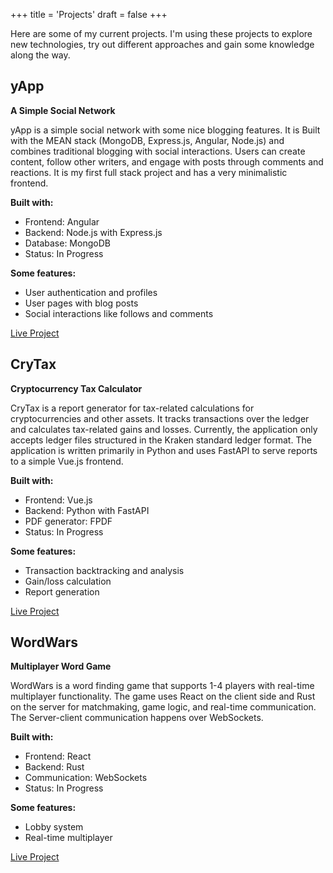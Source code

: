 +++
title = 'Projects'
draft = false
+++

Here are some of my current projects. I'm using these projects to explore new technologies, try out different approaches and gain some knowledge along the way.

## yApp
**A Simple Social Network**

yApp is a simple social network with some nice blogging features. It is Built with the MEAN stack (MongoDB, Express.js, Angular, Node.js) and combines traditional blogging with social interactions. Users can create content, follow other writers, and engage with posts through comments and reactions. It is my first full stack project and has a very minimalistic frontend.

**Built with:**
- Frontend: Angular
- Backend: Node.js with Express.js
- Database: MongoDB
- Status: In Progress

**Some features:**
- User authentication and profiles
- User pages with blog posts
- Social interactions like follows and comments

[Live Project](https://yraschle.github.io/yAppClient)


## CryTax
**Cryptocurrency Tax Calculator**

CryTax is a report generator for tax-related calculations for cryptocurrencies and other assets. It tracks transactions over the ledger and calculates tax-related gains and losses. Currently, the application only accepts ledger files structured in the Kraken standard ledger format.
The application is written primarily in Python and uses FastAPI to serve reports to a simple Vue.js frontend.

**Built with:** 
- Frontend: Vue.js  
- Backend: Python with FastAPI
- PDF generator: FPDF
- Status: In Progress

**Some features:** 
- Transaction backtracking and analysis
- Gain/loss calculation
- Report generation

[Live Project](https://yraschle.github.io/CryTaxClient)


## WordWars
**Multiplayer Word Game**

WordWars is a word finding game that supports 1-4 players with real-time multiplayer functionality. The game uses React on the client side and Rust on the server for matchmaking, game logic, and real-time communication. The Server-client communication happens over WebSockets.

**Built with:** 
- Frontend: React
- Backend: Rust
- Communication: WebSockets
- Status: In Progress

**Some features:** 
- Lobby system
- Real-time multiplayer

[Live Project](https://yraschle.github.io/WordWarsClient)